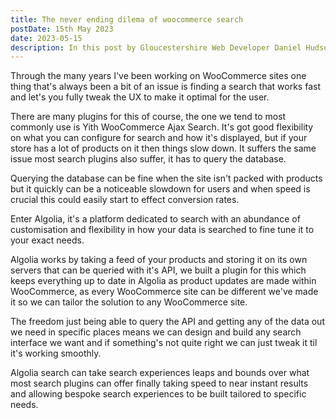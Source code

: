 ```yaml
---
title: The never ending dilema of woocommerce search
postDate: 15th May 2023
date: 2023-05-15
description: In this post by Gloucestershire Web Developer Daniel Hudson the various options for providing search functionality for WooCommerce is dicussed.
---
```


Through the many years I've been working on WooCommerce sites one thing that's always been a bit of an issue is finding a search that works fast and let's you fully tweak the UX to make it optimal for the user.

There are many plugins for this of course, the one we tend to most commonly use is Yith WooCommerce Ajax Search. It's got good flexibility on what you can configure for search and how it's displayed, but if your store has a lot of products on it then things slow down. It suffers the same issue most search plugins also suffer, it has to query the database. 

Querying the database can be fine when the site isn't packed with products but it quickly can be a noticeable slowdown for users and when speed is crucial this could easily start to effect conversion rates.

Enter Algolia, it's a platform dedicated to search with an abundance of customisation and flexibility in how your data is searched to fine tune it to your exact needs.

Algolia works by taking a feed of your products and storing it on its own servers that can be queried with it's API, we built a plugin for this which keeps everything up to date in Algolia as product updates are made within WooCommerce, as every WooCommerce site can be different we've made it so we can tailor the solution to any WooCommerce site.

The freedom just being able to query the API and getting any of the data out we need in specific places means we can design and build any search interface we want and if something's not quite right we can just tweak it til it's working smoothly.

Algolia search can take search experiences leaps and bounds over what most search plugins can offer finally taking speed to near instant results and allowing bespoke search experiences to be built tailored to specific needs.
